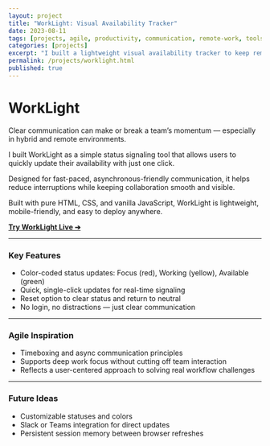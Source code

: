 ```yaml
---
layout: project
title: "WorkLight: Visual Availability Tracker"
date: 2023-08-11
tags: [projects, agile, productivity, communication, remote-work, tools]
categories: [projects]
excerpt: "I built a lightweight visual availability tracker to keep remote teams synced without disrupting workflow."
permalink: /projects/worklight.html
published: true
---
```


# WorkLight

Clear communication can make or break a team’s momentum — especially in hybrid and remote environments.

I built WorkLight as a simple status signaling tool that allows users to quickly update their availability with just one click.

Designed for fast-paced, asynchronous-friendly communication, it helps reduce interruptions while keeping collaboration smooth and visible.

Built with pure HTML, CSS, and vanilla JavaScript, WorkLight is lightweight, mobile-friendly, and easy to deploy anywhere.

[**Try WorkLight Live ➔**](https://hellomynameisariel.github.io/worklight/)

---

### Key Features
- Color-coded status updates: Focus (red), Working (yellow), Available (green)
- Quick, single-click updates for real-time signaling
- Reset option to clear status and return to neutral
- No login, no distractions — just clear communication

---

### Agile Inspiration
- Timeboxing and async communication principles
- Supports deep work focus without cutting off team interaction
- Reflects a user-centered approach to solving real workflow challenges

---

### Future Ideas
- Customizable statuses and colors
- Slack or Teams integration for direct updates
- Persistent session memory between browser refreshes
